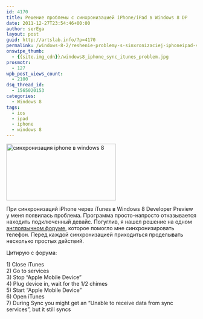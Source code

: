 ```yaml
---
id: 4170
title: Решение проблемы с синхронизацией iPhone/iPad в Windows 8 DP
date: 2011-12-27T23:54:46+00:00
author: serEga
layout: post
guid: http://artslab.info/?p=4170
permalink: /windows-8-2/reshenie-problemy-s-sinxronizaciej-iphoneipad-v-windows-8-dp/
onswipe_thumb:
  - {{site.img_cdn}}/windows8_iphone_sync_itunes_problem.jpg
prosmotr:
  - 127
wpb_post_views_count:
  - 2100
dsq_thread_id:
  - 1565020153
categories:
  - Windows 8
tags:
  - ios
  - ipad
  - iphone
  - windows 8
---
```

<img src="{{site.img_cdn}}/windows8_iphone_sync_itunes_problem.jpg" alt="синхронизация iphone в windows 8" title="windows8_iphone_sync_itunes_problem" width="290" height="150" class="aligncenter size-full wp-image-4171" />

При синхронизаций iPhone через iTunes в Windows 8 Developer Preview у меня появилась проблема. Программа просто-напросто отказывается находить подключенный девайс. Погуглив, я нашел решение на одном [англоязычном форуме](http://www.eightforums.com/hardware-drivers/2375-trouble-iphone-4-driver-windows-8-a-2.html), которое помогло мне синхронизировать телефон. Перед каждой синхронизацией приходиться проделывать несколько простых действий.

Цитирую с форума:

<p class="twitter-message">
  1) Close iTunes<br /> 2) Go to services<br /> 3) Stop &#8220;Apple Mobile Device&#8221;<br /> 4) Plug device in, wait for the 1/2 chimes<br /> 5) Start &#8220;Apple Mobile Device&#8221;<br /> 6) Open iTunes<br /> 7) During Sync you might get an &#8220;Unable to receive data from sync services&#8221;, but it still syncs
</p>